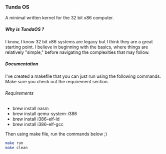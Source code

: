 ### Tunda OS
A minimal written kernel for the 32 bit x86 computer.

##### Why is TundaOS ?
I know, I know 32 bit x86 systems are legacy but I think they are a great starting point. I believe in beginning with the basics, where things are relatively "simple," before navigating the complexities that may follow.

##### Documentation
I've created a makefile that you can just run using the following commands. Make sure you check out the requirement section.

###### Requirements

- brew install nasm
- brew install qemu-system-i386
- brew install i386-elf-ld 
- brew install i386-elf-gcc 

Then using make file, run the commands below ;)
```sh
make run
make clean
```
